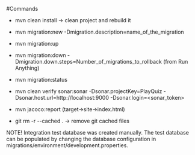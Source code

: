 #Commands
- mvn clean install -> clean project and rebuild it
- mvn migration:new -Dmigration.description=name_of_the_migration
- mvn migration:up
- mvn migration:down -Dmigration.down.steps=Number_of_migrations_to_rollback (from Run Anything)
- mvn migration:status
- mvn clean verify sonar:sonar -Dsonar.projectKey=PlayQuiz -Dsonar.host.url=http://localhost:9000 -Dsonar.login=<sonar_token>
- mvn jacoco:report (target->site->index.html)

- git rm -r --cached . -> remove git cached files

NOTE!
Integration test database was created manually.
The test database can be populated by changing the database configuration in migrations/environment/development.properties.